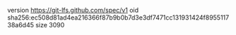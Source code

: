 version https://git-lfs.github.com/spec/v1
oid sha256:ec508d81ad4ea216366f87b9b0b7d3e3df7471cc131931424f895511738a6d45
size 3090
